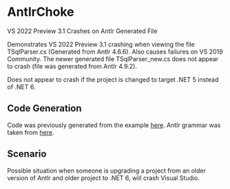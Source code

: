 # AntlrChoke
VS 2022 Preview 3.1 Crashes on Antlr Generated File

Demonstrates VS 2022 Preview 3.1 crashing when viewing the file TSqlParser.cs (Generated from Antlr 4.6.6). Also causes failures on VS 2019 Community. The newer generated file TSqlParser_new.cs does not appear to crash (file was generated from Antlr 4.9.2).

Does not appear to crash if the project is changed to target .NET 5 instead of .NET 6.

## Code Generation
Code was previously generated from the example [here](http://franckgaspoz.fr/en/first-steps-with-antlr4-in-csharp/). Antlr grammar was taken from [here](https://github.com/antlr/grammars-v4/tree/master/sql/tsql).

## Scenario 
Possible situation when someone is upgrading a project from an older version of Antlr and older project to .NET 6, will crash Visual Studio.
